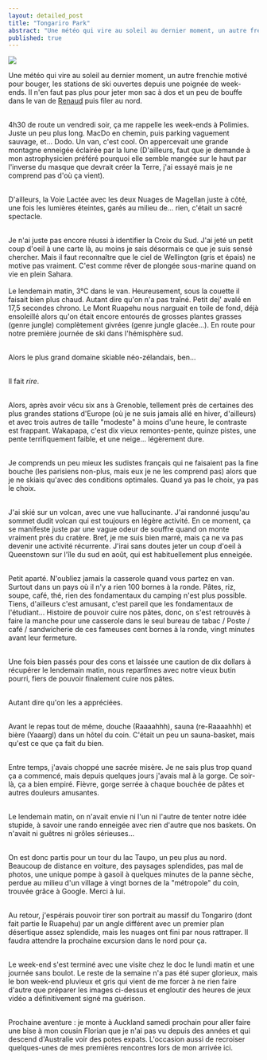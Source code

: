 ```yaml
---
layout: detailed_post
title: "Tongariro Park"
abstract: "Une météo qui vire au soleil au dernier moment, un autre frenchie motivé pour bouger, les stations de ski ouvertes depuis une poignée de week-ends. Il n'en faut pas plus pour jeter mon sac à dos et un peu de bouffe dans le van de Renaud puis filer au nord."
published: true
---
```

[<img src="http://vaevictis.smugmug.com/Landscape/Tongariro-national-park/i-g6HNt82/0/M/DSC2791-M.jpg">](http://vaevictis.smugmug.com/Landscape/Tongariro-national-park/24157006_4zFhtn#!i=1964007954&k=g6HNt82)

Une météo qui vire au soleil au dernier moment, un autre frenchie motivé pour bouger, les stations de ski ouvertes depuis une poignée de week-ends. Il n'en faut pas plus pour jeter mon sac à dos et un peu de bouffe dans le van de [Renaud](http://renaudgorrianz.wordpress.com/) puis filer au nord.
<br />
<br />

4h30 de route un vendredi soir, ça me rappelle les week-ends à Polimies. Juste un peu plus long. MacDo en chemin, puis parking vaguement sauvage, et... Dodo. Un van, c'est cool. On appercevait une grande montagne enneigée éclairée par la lune (D'ailleurs, faut que je demande à mon astrophysicien préféré pourquoi elle semble mangée sur le haut par l'inverse du masque que devrait créer la Terre, j'ai essayé mais je ne comprend pas d'où ça vient).
<br />
<br />

D'ailleurs, la Voie Lactée avec les deux Nuages de Magellan juste à côté, une fois les lumières éteintes, garés au milieu de... rien, c'était un sacré spectacle. 
<br />
<br />

Je n'ai juste pas encore réussi à identifier la Croix du Sud. J'ai jeté un petit coup d'oeil à une carte là, au moins je sais désormais ce que je suis sensé chercher. Mais il faut reconnaître que le ciel de Wellington (gris et épais) ne motive pas vraiment. C'est comme rêver de plongée sous-marine quand on vie en plein Sahara.
<br />
<br />
Le lendemain matin, 3°C dans le van. Heureusement, sous la couette il faisait bien plus chaud. Autant dire qu'on n'a pas traîné. Petit dej' avalé en 17,5 secondes chrono. Le Mont Ruapehu nous narguait en toile de fond, déjà ensoleillé alors qu'on était encore entourés de grosses plantes grasses (genre jungle) complètement givrées (genre jungle glacée...). En route pour notre première journée de ski dans l'hémisphère sud.
<br />
<br />

Alors le plus grand domaine skiable néo-zélandais, ben...
<br />
<br />

Il fait _rire_.
<br />
<br />

Alors, après avoir vécu six ans à Grenoble, tellement près de certaines des plus grandes stations d'Europe (où je ne suis jamais allé en hiver, d'ailleurs) et avec trois autres de taille "modeste" à moins d'une heure, le contraste est frappant. Wakapapa, c'est dix vieux remontes-pente, quinze pistes, une pente terrifiquement faible, et une neige... légèrement dure.
<br />
<br />

Je comprends un peu mieux les sudistes français qui ne faisaient pas la fine bouche (les parisiens non-plus, mais eux je ne les comprend pas) alors que je ne skiais qu'avec des conditions optimales. Quand ya pas le choix, ya pas le choix.
<br />
<br />

J'ai skié sur un volcan, avec une vue hallucinante. J'ai randonné jusqu'au sommet dudit volcan qui est toujours en légère activité. En ce moment, ça se manifeste juste par une vague odeur de souffre quand on monte vraiment près du cratère. Bref, je me suis bien marré, mais ça ne va pas devenir une activité récurrente. J'irai sans doutes jeter un coup d'oeil à Queenstown sur l'île du sud en août, qui est habituellement plus enneigée.
<br />
<br />

Petit aparté. N'oubliez jamais la casserole quand vous partez en van. Surtout dans un pays où il n'y a rien 100 bornes à la ronde. Pâtes, riz, soupe, café, thé, rien des fondamentaux du camping n'est plus possible. Tiens, d'ailleurs c'est amusant, c'est pareil que les fondamentaux de l'étudiant... Histoire de pouvoir cuire nos pâtes, donc, on s'est retrouvés à faire la manche pour une casserole dans le seul bureau de tabac / Poste / café / sandwicherie de ces fameuses cent bornes à la ronde, vingt minutes avant leur fermeture.
<br />
<br />

Une fois bien passés pour des cons et laissée une caution de dix dollars à récupérer le lendemain matin, nous repartîmes avec notre vieux butin pourri, fiers de pouvoir finalement cuire nos pâtes.
<br />
<br />

Autant dire qu'on les a appréciées.
<br />
<br />

Avant le repas tout de même, douche (Raaaahhh), sauna (re-Raaaahhh) et bière (Yaaargl)  dans un hôtel du coin. C'était un peu un sauna-basket, mais qu'est ce que ça fait du bien.
<br />
<br />

Entre temps, j'avais choppé une sacrée misère. Je ne sais plus trop quand ça a commencé, mais depuis quelques jours j'avais mal à la gorge. Ce soir-là, ça a bien empiré. Fièvre, gorge serrée à chaque bouchée de pâtes et autres douleurs amusantes.
<br />
<br />

Le lendemain matin, on n'avait envie ni l'un ni l'autre de tenter notre idée stupide, à savoir une rando enneigée avec rien d'autre que nos baskets. On n'avait ni guêtres ni grôles sérieuses...
<br />
<br />

On est donc partis pour un tour du lac Taupo, un peu plus au nord. Beaucoup de distance en voiture, des paysages splendides, pas mal de photos, une unique pompe à gasoil à quelques minutes de la panne sèche, perdue au milieu d'un village à vingt bornes de la "métropole" du coin, trouvée grâce à Google. Merci à lui.
<br />
<br />

Au retour, j'espérais pouvoir tirer son portrait au massif du Tongariro (dont fait partie le Ruapehu) par un angle différent avec un premier plan désertique assez splendide, mais les nuages ont fini par nous rattraper. Il faudra attendre la prochaine excursion dans le nord pour ça.
<br />
<br />

Le week-end s'est terminé avec une visite chez le doc le lundi matin et une journée sans boulot. Le reste de la semaine n'a pas été super glorieux, mais le bon week-end pluvieux et gris qui vient de me forcer à ne rien faire d'autre que préparer les images ci-dessus et engloutir des heures de jeux vidéo a définitivement signé ma guérison.
<br />
<br />

Prochaine aventure : je monte à Auckland samedi prochain pour aller faire une bise à mon cousin Florian que je n'ai pas vu depuis des années et qui descend d'Australie voir des potes expats. L'occasion aussi de recroiser quelques-unes de mes premières rencontres lors de mon arrivée ici.